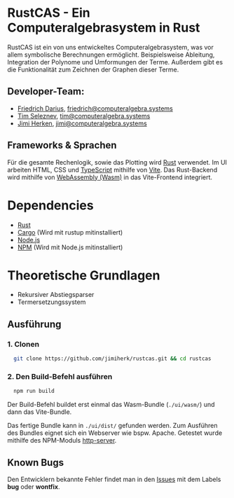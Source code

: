# RustCAS - Ein Computeralgebrasystem in Rust

RustCAS ist ein von uns entwickeltes Computeralgebrasystem, was vor allem symbolische Berechnungen ermöglicht.
Beispielsweise Ableitung, Integration der Polynome und Umformungen der Terme. Außerdem gibt es
die Funktionalität zum Zeichnen der Graphen dieser Terme.

## Developer-Team:
* [Friedrich Darius](https://github.com/NinoDS), [friedrich@computeralgebra.systems](mailto:friedrich@computeralgebra.systems)
* [Tim Seleznev](https://github.com/wh1zzRD), [tim@computeralgebra.systems](mailto:tim@computeralgebra.systems)
* [Jimi Herken](https://github.com/jimiherk), [jimi@computeralgebra.systems](mailto:jimi@computeralgebra.systems)


## Frameworks & Sprachen
Für die gesamte Rechenlogik, sowie das Plotting wird [Rust](https://www.rust-lang.org) verwendet. Im UI arbeiten HTML, CSS und [TypeScript](https://www.typescriptlang.org) mithilfe von [Vite](https://vite.dev). Das Rust-Backend wird mithilfe von [WebAssembly (Wasm)](https://webassembly.org) in das Vite-Frontend integriert.

# Dependencies
* [Rust](https://www.rust-lang.org/tools/install)
* [Cargo](https://doc.rust-lang.org/cargo/getting-started/installation.html) (Wird mit rustup mitinstalliert)
* [Node.js](https://nodejs.org/en/download)
* [NPM](https://docs.npmjs.com/downloading-and-installing-node-js-and-npm) (Wird mit Node.js mitinstalliert)

# Theoretische Grundlagen
* Rekursiver Abstiegsparser
* Termersetzungssystem

## Ausführung
### 1. Clonen
```sh
  git clone https://github.com/jimiherk/rustcas.git && cd rustcas
```
### 2. Den Build-Befehl ausführen
```sh
  npm run build
```
Der Build-Befehl buildet erst einmal das Wasm-Bundle (`./ui/wasm/`) und dann das Vite-Bundle.

Das fertige Bundle kann in `./ui/dist/` gefunden werden. Zum Ausführen des Bundles eignet sich ein Webserver wie bspw. Apache. Getestet wurde mithilfe des NPM-Moduls [http-server](https://www.npmjs.com/package/http-server).

## Known Bugs
Den Entwicklern bekannte Fehler findet man in den [Issues](https://github.com/jimiherk/rustcas/issues) mit dem Labels **bug** oder **wontfix**.
